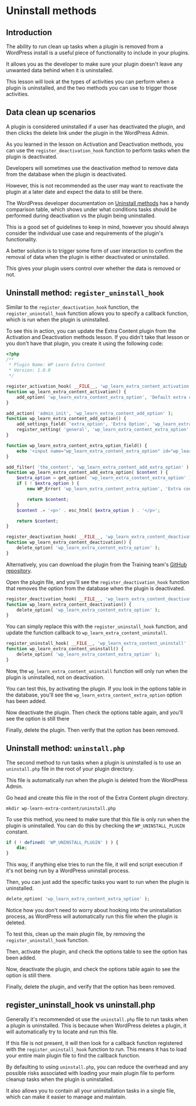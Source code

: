 # Uninstall methods

## Introduction

The ability to run clean up tasks when a plugin is removed from a WordPress install is a useful piece of functionality to include in your plugins. 

It allows you as the developer to make sure your plugin doesn't leave any unwanted data behind when it is uninstalled.

This lesson will look at the types of activities you can perform when a plugin is uninstalled, and the two methods you can use to trigger those activities.

## Data clean up scenarios

A plugin is considered uninstalled if a user has deactivated the plugin, and then clicks the delete link under the plugin in the WordPress Admin.

As you learned in the lesson on Activation and Deactivation methods, you can use the `register_deactivation_hook` function to perform tasks when the plugin is deactivated.

Developers will sometimes use the deactivation method to remove data from the database when the plugin is deactivated. 

However, this is not recommended as the user may want to reactivate the plugin at a later date and expect the data to still be there.

The WordPress developer documentation on [Uninstall methods](https://developer.wordpress.org/plugins/plugin-basics/uninstall-methods/) has a handy comparison table, which shows under what conditions tasks should be performed during deactivation vs the plugin being uninstalled.

This is a good set of guidelines to keep in mind, however you should always consider the individual use case and requirements of the plugin's functionality.

A better solution is to trigger some form of user interaction to confirm the removal of data when the plugin is either deactivated or uninstalled.

This gives your plugin users control over whether the data is removed or not.

## Uninstall method: `register_uninstall_hook`

Similar to the `register_deactivation_hook` function,  the `register_uninstall_hook` function allows you to specify a callback function, which is run when the plugin is uninstalled.

To see this in action, you can update the Extra Content plugin from the Activation and Deactivation methods lesson. If you didn't take that lesson or you don't have that plugin, you create it using the following code:

```php
<?php
/**
 * Plugin Name: WP Learn Extra Content
 * Version: 1.0.0
 */

register_activation_hook( __FILE__, 'wp_learn_extra_content_activation' );
function wp_learn_extra_content_activation() {
	add_option( 'wp_learn_extra_content_extra_option', 'Default extra content' );
}

add_action( 'admin_init', 'wp_learn_extra_content_add_option' );
function wp_learn_extra_content_add_option() {
	add_settings_field( 'extra_option', 'Extra Option', 'wp_learn_extra_content_extra_option_field', 'general' );
	register_setting( 'general', 'wp_learn_extra_content_extra_option' );
}

function wp_learn_extra_content_extra_option_field() {
	echo '<input name="wp_learn_extra_content_extra_option" id="wp_learn_extra_content_extra_option" type="text" value="' . esc_html( get_option( 'wp_learn_extra_content_extra_option' ) ) . '" />';
}

add_filter( 'the_content', 'wp_learn_extra_content_add_extra_option' );
function wp_learn_extra_content_add_extra_option( $content ) {
	$extra_option = get_option( 'wp_learn_extra_content_extra_option' );
	if ( ! $extra_option ) {
		new WP_Error( 'wp_learn_extra_content_extra_option', 'Extra content is empty.' );

		return $content;
	}
	$content .= '<p>' . esc_html( $extra_option ) . '</p>';

	return $content;
}

register_deactivation_hook( __FILE__, 'wp_learn_extra_content_deactivation' );
function wp_learn_extra_content_deactivation() {
	delete_option( 'wp_learn_extra_content_extra_option' );
}
```

Alternatively, you can download the plugin from the Training team's [GitHub repository](https://github.com/wptrainingteam/plugin-developer/blob/trunk/wp-learn-extra-content.1.0.0.zip).

Open the plugin file, and you'll see the `register_deactivation_hook` function that removes the option from the database when the plugin is deactivated.

```php
register_deactivation_hook( __FILE__, 'wp_learn_extra_content_deactivation' );
function wp_learn_extra_content_deactivation() {
	delete_option( 'wp_learn_extra_content_extra_option' );
}
```

You can simply replace this with the `register_uninstall_hook` function, and update the function callback to `wp_learn_extra_content_uninstall`.

```php
register_uninstall_hook( __FILE__, 'wp_learn_extra_content_uninstall' );
function wp_learn_extra_content_uninstall() {
	delete_option( 'wp_learn_extra_content_extra_option' );
}
```

Now, the `wp_learn_extra_content_uninstall` function will only run when the plugin is uninstalled, not on deactivation.

You can test this, by activating the plugin. If you look in the options table in the database, you'll see the `wp_learn_extra_content_extra_option` option has been added.

Now deactivate the plugin. Then check the options table again, and you'll see the option is still there

Finally, delete the plugin. Then verify that the option has been removed.

## Uninstall method: `uninstall.php`

The second method to run tasks when a plugin is uninstalled is to use an `uninstall.php` file in the root of your plugin directory.

This file is automatically run when the plugin is deleted from the WordPress Admin.

Go head and create this file in the root of the Extra Content plugin directory.

```
mkdir wp-learn-extra-content/uninstall.php
```

To use this method, you need to make sure that this file is only run when the plugin is uninstalled. You can do this by checking the `WP_UNINSTALL_PLUGIN` constant.

```php
if ( ! defined( 'WP_UNINSTALL_PLUGIN' ) ) {
    die;
}
```

This way, if anything else tries to run the file, it will end script execution if it's not being run by a WordPress uninstall process.

Then, you can just add the specific tasks you want to run when the plugin is uninstalled.

```php
delete_option( 'wp_learn_extra_content_extra_option' );
```

Notice how you don't need to worry about hooking into the uninstallation process, as WordPress will automatically run this file when the plugin is deleted.

To test this, clean up the main plugin file, by removing the `register_uninstall_hook` function.

Then, activate the plugin, and check the options table to see the option has been added.

Now, deactivate the plugin, and check the options table again to see the option is still there.

Finally, delete the plugin, and verify that the option has been removed.

## register_uninstall_hook vs uninstall.php

Generally it's recommended ot use the `uninstall.php` file to run tasks when a plugin is uninstalled. This is because when WordPress deletes a plugin, it will automatically try to locate and run this file.

If this file is not present, it will then look for a callback function registered with the `register_uninstall_hook` function to run. This means it has to load your entire main plugin file to find the callback function.

By defaulting to using `uninstall.php`, you can reduce the overhead and any possible risks associated with loading your main plugin file to perform cleanup tasks when the plugin is uninstalled.

It also allows you to contain all your uninstallation tasks in a single file, which can make it easier to manage and maintain.